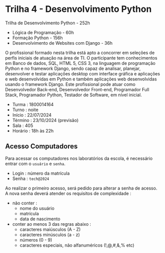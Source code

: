 # Trilha 4 - Desenvolvimento Python

Trilha de Desenvolvimento Python - 252h
- Lógica de Programação - 60h
- Formação Python - 156h
- Desenvolvimento de Websites com Django - 36h

O profissional formado nesta trilha está apto a concorrer em seleções de perfis iniciais de atuação na área de TI. O participante tem conhecimentos em Banco de dados, SQL, HTML 5, CSS 3, na linguagem de programação Python e no framework Django, sendo capaz de analisar, planejar, desenvolver e testar aplicações desktop com interface gráfica e aplicações e web desenvolvidas em Python e também aplicações web desenvolvidas usando o framework Django. Este profissional pode atuar como Desenvolvedor Back-end, Desenvolvedor Front-end, Programador Full Stack, Programador Python, Testador de Software, em nível inicial.

- Turma : 1800014164
- Turno : noite
- Início : 22/07/2024
- Término : 23/10/2024 (previsão)
- Sala : 405
- Horário : 18h às 22h

## Acesso Computadores
Para acessar os computadores nos laboratórios da escola, é necessário entrar com o `usuário` e `senha`.

- Login : número da matrícula
- Senha : `tech@2024`

Ao realizar o primeiro acesso, será pedido para alterar a senha de acesso. A nova senha deverá atender os requisitos de complexidade :

- não conter :
    - nome do usuário
    - matrícula
    - data de nascimento
- conter ao menos 3 das regras abaixo :
    - caracteres maiúsculos (A - Z)
    - caracteres minúsculos (a - z)
    - números (0 - 9)
    - caracteres especiais, não alfanuméricos (!,@,#,&,% etc)

